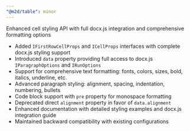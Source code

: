 ```yaml
---
"@m2d/table": minor
---
```


Enhanced cell styling API with full docx.js integration and comprehensive formatting options

- Added `IFirstRowCellProps` and `ICellProps` interfaces with complete docx.js styling support
- Introduced `data` property providing full access to docx.js `IParagraphOptions` and `IRunOptions`
- Support for comprehensive text formatting: fonts, colors, sizes, bold, italics, underline, etc.
- Advanced paragraph styling: alignment, spacing, indentation, numbering, bullets
- Code block support with `pre` property for monospace formatting
- Deprecated direct `alignment` property in favor of `data.alignment`
- Enhanced documentation with detailed styling examples and docx.js integration guide
- Maintained backward compatibility with existing configurations
